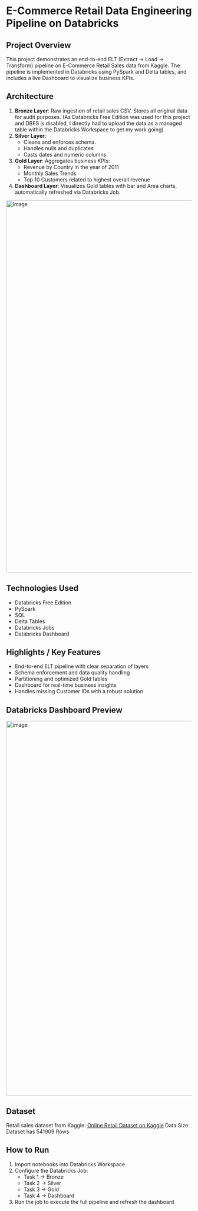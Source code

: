 # E-Commerce Retail Data Engineering Pipeline on Databricks 

## Project Overview
This project demonstrates an end-to-end ELT (Extract → Load → Transform) pipeline on E-Commerce Retail Sales data from Kaggle. The pipeline is implemented in Databricks using PySpark and Delta tables, and includes a live Dashboard to visualize business KPIs.

## Architecture

1. **Bronze Layer**: Raw ingestion of retail sales CSV. Stores all original data for audit purposes. (As Databricks Free Edition was used for this project and DBFS is disabled, I directly had to upload the data as a managed table within the Databricks Workspace to get my work going) 
2. **Silver Layer**: 
   - Cleans and enforces schema.
   - Handles nulls and duplicates
   - Casts dates and numeric columns
3. **Gold Layer**: Aggregates business KPIs:
   - Revenue by Country in the year of 2011 
   - Monthly Sales Trends
   - Top 10 Customers related to highest overall revenue  
4. **Dashboard Layer**: Visualizes Gold tables with bar and Area charts, automatically refreshed via Databricks Job.

<img width="1916" height="1012" alt="image" src="https://github.com/user-attachments/assets/ce97c0ca-c6a8-415c-b533-bea69bb7c75a" />


## Technologies Used
- Databricks Free Edition  
- PySpark
- SQL  
- Delta Tables  
- Databricks Jobs
- Databricks Dashboard  

## Highlights / Key Features
- End-to-end ELT pipeline with clear separation of layers  
- Schema enforcement and data quality handling  
- Partitioning and optimized Gold tables  
- Dashboard for real-time business insights  
- Handles missing Customer IDs with a robust solution  

## Databricks Dashboard Preview
<img width="1915" height="1018" alt="image" src="https://github.com/user-attachments/assets/dc2c9d5f-182b-4d91-8bd3-95b07552b24e" />

## Dataset
Retail sales dataset from Kaggle: [Online Retail Dataset on Kaggle](https://www.kaggle.com/datasets/mohammadtalib786/retail-sales-dataset/data)
Data Size: Dataset has 541909 Rows

## How to Run
1. Import notebooks into Databricks Workspace  
2. Configure the Databricks Job:
   - Task 1 → Bronze  
   - Task 2 → Silver  
   - Task 3 → Gold  
   - Task 4 → Dashboard  
3. Run the job to execute the full pipeline and refresh the dashboard  
